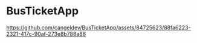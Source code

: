# BusTicketApp

https://github.com/cangeldev/BusTicketApp/assets/84725623/88fa6223-2321-417c-90af-273e8b788a88

